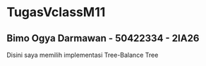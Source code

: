 # TugasVclassM11
## Bimo Ogya Darmawan - 50422334 - 2IA26
Disini saya memilih implementasi Tree-Balance Tree
